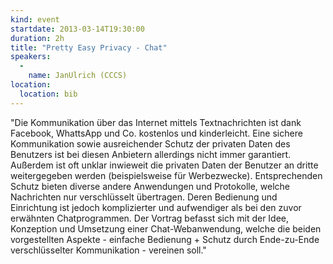 ```yaml
---
kind: event
startdate: 2013-03-14T19:30:00
duration: 2h
title: "Pretty Easy Privacy - Chat"
speakers:
  -
    name: JanUlrich (CCCS)
location:
  location: bib
---
```

"Die Kommunikation über das Internet mittels Textnachrichten ist dank
Facebook, WhattsApp und Co. kostenlos und kinderleicht. Eine sichere
Kommunikation sowie ausreichender Schutz der privaten Daten des
Benutzers ist bei diesen Anbietern allerdings nicht immer garantiert.
Außerdem ist oft unklar inwieweit die privaten Daten der Benutzer an
dritte weitergegeben werden (beispielsweise für Werbezwecke).
Entsprechenden Schutz bieten diverse andere Anwendungen und Protokolle,
welche Nachrichten nur verschlüsselt übertragen. Deren Bedienung und
Einrichtung ist jedoch komplizierter und aufwendiger als bei den zuvor
erwähnten Chatprogrammen.
Der Vortrag befasst sich mit der Idee, Konzeption und Umsetzung einer
Chat-Webanwendung, welche die beiden vorgestellten Aspekte - einfache
Bedienung + Schutz durch Ende-zu-Ende verschlüsselter Kommunikation -
vereinen soll."

